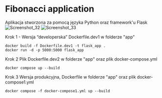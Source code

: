 # Fibonacci application
Aplikacja stworzona za pomocą języka Python oraz framework'u Flask
![Screenshot_32](https://user-images.githubusercontent.com/61692272/144723719-b1266f8b-8416-49fa-acec-792661177fcd.png)
![Screenshot_33](https://user-images.githubusercontent.com/61692272/144723724-674b46f2-10d6-464d-ab17-40d7d9ce9db9.png)

Krok 1 - Wersja “developerska”
Dockerfile.dev1 w folderze "app"


```
docker build -f Dockerfile.dev1 -t flask_app .
docker run -d -p 5000:5000 flask_app
```

Krok 2 
Plik Dockerfile.dev2 w folderze "app" oraz plik docker-compose.yml

```
docker compose up --build
```

Krok 3
Wersja produkcyjna, Dockerfile w folderze "app" oraz plik docker-compose1.yml

```
docker compose -f docker-compose1.yml up --build
```
